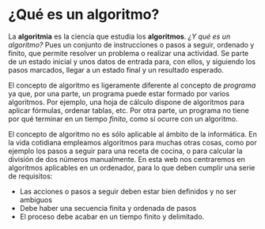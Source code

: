 # ¿Qué es un algoritmo?

La **algoritmia** es la ciencia que estudia los **algoritmos**. *¿Y qué es un algoritmo?* Pues un conjunto de instrucciones o pasos a seguir, ordenado y finito, que permite resolver un problema o realizar una actividad. Se parte de un estado inicial y unos datos de entrada para, con ellos, y siguiendo los pasos marcados, llegar a un estado final y un resultado esperado.

El concepto de algoritmo es ligeramente diferente al concepto de *programa* ya que, por una parte, un programa puede estar formado por varios algoritmos. Por ejemplo, una hoja de cálculo dispone de algoritmos para aplicar fórmulas, ordenar tablas, etc. Por otra parte, un programa no tiene por qué terminar en un tiempo *finito*, como sí ocurre con un algoritmo.

El concepto de algoritmo no es sólo aplicable al ámbito de la informática. En la vida cotidiana empleamos algoritmos para muchas otras cosas, como por ejemplo los pasos a seguir para una receta de cocina, o para calcular la división de dos números manualmente. En esta web nos centraremos en algoritmos aplicables en un ordenador, para lo que deben cumplir una serie de requisitos: 

- Las acciones o pasos a seguir deben estar bien definidos y no ser ambiguos 
- Debe haber una secuencia finita y ordenada de pasos 
- El proceso debe acabar en un tiempo finito y delimitado. 
